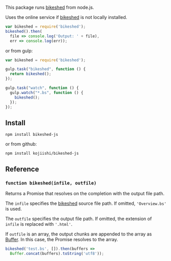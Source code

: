 This package runs [bikeshed] from node.js.

Uses the online service if [bikeshed] is not locally installed.

```javascript
var bikeshed = require('bikeshed');
bikeshed().then(
  file => console.log('Output: ' + file),
  err => console.log(err));
```

or from gulp:

```javascript
var bikeshed = require('bikeshed');

gulp.task("bikeshed", function () {
  return bikeshed();
});

gulp.task("watch", function () {
  gulp.watch("*.bs", function () {
    bikeshed();
  });
});
```

## Install

```
npm install bikeshed-js
```
or from github:
```
npm install kojiishi/bikeshed-js
```

## Reference

### `function bikeshed(infile, outfile)`

Returns a Promise that resolves on the completion
with the output file path.

The `infile` specifies the [bikeshed] source file path.
If omitted, `'Overview.bs'` is used.

The `outfile` specifies the output file path.
If omitted, the extension of `infile` is replaced with `'.html'`.

If `outfile` is an array,
the output chunks are appended to the array as [Buffer].
In this case, the Promise resolves to the array.

```javascript
bikeshed('test.bs', []).then(buffers =>
  Buffer.concat(buffers).toString('utf8'));
```

[bikeshed]: https://github.com/tabatkins/bikeshed
[Buffer]: https://nodejs.org/api/buffer.html
